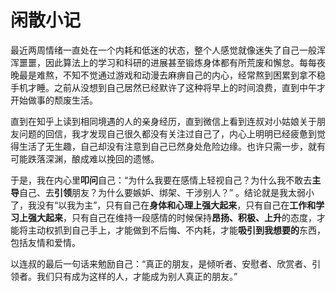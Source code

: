 # 闲散小记

最近两周情绪一直处在一个内耗和低迷的状态，整个人感觉就像迷失了自己一般浑浑噩噩，因此算法上的学习和科研的进展甚至锻炼身体都有所荒废和懈怠。每每夜晚最是难熬，不知不觉通过游戏和动漫去麻痹自己的内心，经常熬到困累到拿不稳手机才睡。之前从没想到自己居然已经默许了这种将早上的时间浪费，直到中午才开始做事的颓废生活。

直到在知乎上读到相同境遇的人的亲身经历，直到微信上看到连叔对小姑娘关于朋友问题的回信，我才发现自己很久都没有关注过自己了，内心上明明已经疲惫到觉得生活了无生趣，自己却没有注意到自己已然身处危险边缘。也许只需一步，就有可能跌落深渊，酿成难以挽回的遗憾。

于是，我在内心里**叩问**自己：“为什么我要在感情上轻视自己？为什么我不敢去**主导**自己、去**引领**朋友？为什么要嫉妒、绑架、干涉别人？” 。结论就是我太弱小了，我没有“以我为主”，只有自己在**身体和心理上强大起来**，只有自己在**工作和学习上强大起来**，只有自己在维持一段感情的时候保持**昂扬、积极、上升**的态度，才能将主动权抓到自己手上，才能做到不后悔、不内耗，才能**吸引到我想要的**东西，包括友情和爱情。

以连叔的最后一句话来勉励自己：“真正的朋友，是倾听者、安慰者、欣赏者、引领者。我们只有成为这样的人，才能成为别人真正的朋友。”